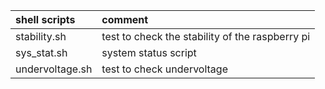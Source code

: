 | shell scripts   | comment                                                |
| :-------------- | :----------------------------------------------------- |
| stability.sh    | test to check the stability of the raspberry pi        |
| sys_stat.sh     | system status script                                   |
| undervoltage.sh | test to check undervoltage                             |
